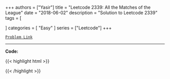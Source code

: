 
+++
authors = ["Yasir"]
title = "Leetcode 2339: All the Matches of the League"
date = "2018-06-02"
description = "Solution to Leetcode 2339"
tags = [
    
]
categories = [
    "Easy"
]
series = ["Leetcode"]
+++



[`Problem Link`](https://leetcode.com/problems/all-the-matches-of-the-league/description/)

---

**Code:**

{{< highlight html >}}

{{< /highlight >}}

